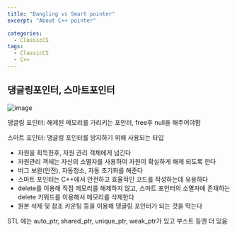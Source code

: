 ```yaml
---
title: "Dangling vs Smart pointer"
excerpt: "About C++ pointer"

categories:
  - ClassicCS
tags:
  - ClassicCS
  - C++
---
```


## 댕글링포인터, 스마트포인터
![image](https://user-images.githubusercontent.com/34998051/68464649-4f599200-0254-11ea-9767-098b6d19aa19.png)  

댕글링 포인터: 해제된 메모리를 가리키는 포인터, free후 null을 해주어야함

스마트 포인터: 댕글링 포인터를 방지하기 위해 사용되는 타입

- 자원을 획득한후, 자원 관리 객체에게 넘긴다
- 자원관리 객체는 자신의 소멸자를 사용하여 자원이 확실하게 해제 되도록 한다
- 버그 보완(안전), 자동청소, 자동 초기화를 해준다
- 스마트 포인터는 C++에서 안전하고 효율적인 코드를 작성하는데 유용하다
- delete를 이용해 직접 메모리를 해제하지 않고, 스마트 포인터의 소멸자에 존재하는 delete 키워드를 이용해서 메모리를 삭제한다
- 원본 삭제 및 참조 카운팅 등을 이용해 댕글링 포인터가 되는 것을 막는다

STL 에는 auto_ptr, shared_ptr, unique_ptr, weak_ptr가 있고 부스트 등엔 더 있음

